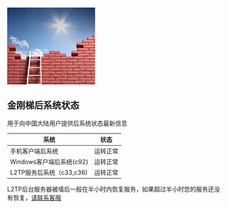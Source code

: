 ![image](l-w-s-athird.png)


## 金刚梯后系统状态<br> 
用于向中国大陆用户提供后系统状态最新信息<br> 

| 系统 | 状态 | 
| ----------- | ----------- | 
| 手机客户端后系统 | 运转正常 | 
| Windows客户端后系统(c92) | 运转正常 | 
| L2TP服务后系统（c33,c36) | 运转正常 | 

L2TP后台服务器被墙后一般在半小时内恢复服务，如果超过半小时您的服务还没有恢复，[请联系客服](mailto:cs@a2zitpro.com) 


